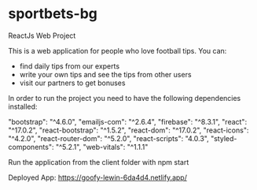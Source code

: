 # sportbets-bg
ReactJs Web Project

This is a web application for people who love football tips. You can:
- find daily tips from our experts
- write your own tips and see the tips from other users
- visit our partners to get bonuses 


In order to run the project you need to have the following dependencies installed:

"bootstrap": "^4.6.0",
"emailjs-com": "^2.6.4",
"firebase": "^8.3.1",
"react": "^17.0.2",
"react-bootstrap": "^1.5.2",
"react-dom": "^17.0.2",
"react-icons": "^4.2.0",
"react-router-dom": "^5.2.0",
"react-scripts": "4.0.3",
"styled-components": "^5.2.1",
"web-vitals": "^1.1.1"

Run the application from the client folder with npm start

Deployed App: https://goofy-lewin-6da4d4.netlify.app/
